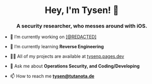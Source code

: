 <h1 align="center">Hey, I'm Tysen! 👋</h1>
<h3 align="center">A security researcher, who messes around with iOS.</h3>

- 🔭 I’m currently working on [[@REDACTED]](https://google.com/404)

- 🌱 I’m currently learning **Reverse Engineering**

- 👨‍💻 All of my projects are available at [tysenp.pages.dev](tysenp.pages.dev)

- 💬 Ask me about **Operations Security, and Coding/Developing**

- 📫 How to reach me **tysen@tutanota.de**

